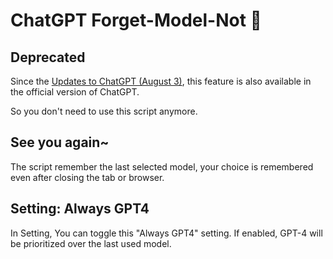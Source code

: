 # ChatGPT Forget-Model-Not 🌺

## Deprecated

Since the [Updates to ChatGPT (August 3)](https://help.openai.com/en/articles/6825453-chatgpt-release-notes), this feature is also available in the official version of ChatGPT.

So you don't need to use this script anymore.

## See you again~

The script remember the last selected model, your choice is remembered even after closing the tab or browser. 

## Setting: Always GPT4

In Setting, You can toggle this "Always GPT4" setting. If enabled, GPT-4 will be prioritized over the last used model.

